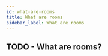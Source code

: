```yaml
---
id: what-are-rooms
title: What are rooms
sidebar_label: What are rooms
---
```


## TODO - What are rooms?

